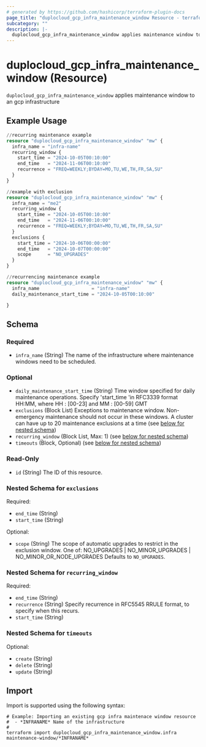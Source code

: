 ```yaml
---
# generated by https://github.com/hashicorp/terraform-plugin-docs
page_title: "duplocloud_gcp_infra_maintenance_window Resource - terraform-provider-duplocloud"
subcategory: ""
description: |-
  duplocloud_gcp_infra_maintenance_window applies maintenance window to an gcp infrastructure
---
```


# duplocloud_gcp_infra_maintenance_window (Resource)

`duplocloud_gcp_infra_maintenance_window` applies maintenance window to an gcp infrastructure

## Example Usage

```terraform
//recurring maintenance example
resource "duplocloud_gcp_infra_maintenance_window" "mw" {
  infra_name = "infra-name"
  recurring_window {
    start_time = "2024-10-05T00:10:00"
    end_time   = "2024-11-06T00:10:00"
    recurrence = "FREQ=WEEKLY;BYDAY=MO,TU,WE,TH,FR,SA,SU"
  }
}

//example with exclusion
resource "duplocloud_gcp_infra_maintenance_window" "mw" {
  infra_name = "me2"
  recurring_window {
    start_time = "2024-10-05T00:10:00"
    end_time   = "2024-11-06T00:10:00"
    recurrence = "FREQ=WEEKLY;BYDAY=MO,TU,WE,TH,FR,SA,SU"
  }
  exclusions {
    start_time = "2024-10-06T00:00:00"
    end_time   = "2024-10-07T00:00:00"
    scope      = "NO_UPGRADES"
  }
}

//recurrencing maintenance example
resource "duplocloud_gcp_infra_maintenance_window" "mw" {
  infra_name                   = "infra-name"
  daily_maintenance_start_time = "2024-10-05T00:10:00"

}
```

<!-- schema generated by tfplugindocs -->
## Schema

### Required

- `infra_name` (String) The name of the infrastructure where maintenance windows need to be scheduled.

### Optional

- `daily_maintenance_start_time` (String) Time window specified for daily maintenance operations. Specify 'start_time 'in RFC3339 format HH:MM, where HH : [00-23] and MM : [00-59] GMT
- `exclusions` (Block List) Exceptions to maintenance window. Non-emergency maintenance should not occur in these windows. A cluster can have up to 20 maintenance exclusions at a time (see [below for nested schema](#nestedblock--exclusions))
- `recurring_window` (Block List, Max: 1) (see [below for nested schema](#nestedblock--recurring_window))
- `timeouts` (Block, Optional) (see [below for nested schema](#nestedblock--timeouts))

### Read-Only

- `id` (String) The ID of this resource.

<a id="nestedblock--exclusions"></a>
### Nested Schema for `exclusions`

Required:

- `end_time` (String)
- `start_time` (String)

Optional:

- `scope` (String) The scope of automatic upgrades to restrict in the exclusion window. One of: NO_UPGRADES | NO_MINOR_UPGRADES | NO_MINOR_OR_NODE_UPGRADES Defaults to `NO_UPGRADES`.


<a id="nestedblock--recurring_window"></a>
### Nested Schema for `recurring_window`

Required:

- `end_time` (String)
- `recurrence` (String) Specify recurrence in RFC5545 RRULE format, to specify when this recurs.
- `start_time` (String)


<a id="nestedblock--timeouts"></a>
### Nested Schema for `timeouts`

Optional:

- `create` (String)
- `delete` (String)
- `update` (String)

## Import

Import is supported using the following syntax:

```shell
# Example: Importing an existing gcp infra maintenace window resource
#  - *INFRANAME* Name of the infrastructure
#
terraform import duplocloud_gcp_infra_maintenance_window.infra maintenance-window/*INFRANAME*
```
